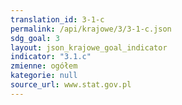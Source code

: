 ```yaml
---
translation_id: 3-1-c
permalink: /api/krajowe/3/3-1-c.json
sdg_goal: 3
layout: json_krajowe_goal_indicator
indicator: "3.1.c"
zmienne: ogółem
kategorie: null
source_url: www.stat.gov.pl
---
```

